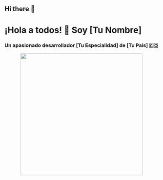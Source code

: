 ## Hi there 👋

<!--
**ThissFredy/ThissFredy** is a ✨ _special_ ✨ repository because its `README.md` (this file) appears on your GitHub profile.

Here are some ideas to get you started:

- 🔭 I’m currently working on ...
- 🌱 I’m currently learning ...
- 👯 I’m looking to collaborate on ...
- 🤔 I’m looking for help with ...
- 💬 Ask me about ...
- 📫 How to reach me: ...
- 😄 Pronouns: ...
- ⚡ Fun fact: ...
-->

# ¡Hola a todos! 👋 Soy [Tu Nombre]

### Un apasionado desarrollador [Tu Especialidad] de [Tu País] 🇨🇴

<p align="center">
  <img src="URL_de_tu_gif_o_imagen" width="400">
</p>
